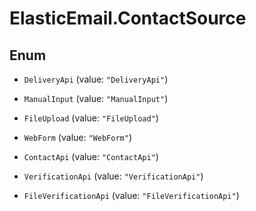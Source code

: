 # ElasticEmail.ContactSource

## Enum


* `DeliveryApi` (value: `"DeliveryApi"`)

* `ManualInput` (value: `"ManualInput"`)

* `FileUpload` (value: `"FileUpload"`)

* `WebForm` (value: `"WebForm"`)

* `ContactApi` (value: `"ContactApi"`)

* `VerificationApi` (value: `"VerificationApi"`)

* `FileVerificationApi` (value: `"FileVerificationApi"`)


